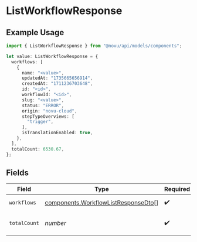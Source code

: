 # ListWorkflowResponse

## Example Usage

```typescript
import { ListWorkflowResponse } from "@novu/api/models/components";

let value: ListWorkflowResponse = {
  workflows: [
    {
      name: "<value>",
      updatedAt: "1735665656914",
      createdAt: "1711236703648",
      id: "<id>",
      workflowId: "<id>",
      slug: "<value>",
      status: "ERROR",
      origin: "novu-cloud",
      stepTypeOverviews: [
        "trigger",
      ],
      isTranslationEnabled: true,
    },
  ],
  totalCount: 6530.67,
};
```

## Fields

| Field                                                                                      | Type                                                                                       | Required                                                                                   | Description                                                                                |
| ------------------------------------------------------------------------------------------ | ------------------------------------------------------------------------------------------ | ------------------------------------------------------------------------------------------ | ------------------------------------------------------------------------------------------ |
| `workflows`                                                                                | [components.WorkflowListResponseDto](../../models/components/workflowlistresponsedto.md)[] | :heavy_check_mark:                                                                         | List of workflows                                                                          |
| `totalCount`                                                                               | *number*                                                                                   | :heavy_check_mark:                                                                         | Total number of workflows                                                                  |